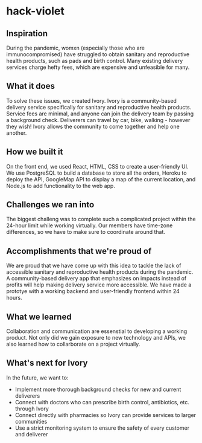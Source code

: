 # hack-violet
## Inspiration
During the pandemic, womxn (especially those who are immunocompromised) have struggled to obtain sanitary and reproductive health products, such as pads and birth control. Many existing delivery services charge hefty fees, which are expensive and unfeasible for many.

## What it does
To solve these issues, we created Ivory. 
Ivory is a community-based delivery service specifically for sanitary and reproductive health products. Service fees are minimal, and anyone can join the delivery team by passing a background check. Deliverers can travel by car, bike, walking - however they wish! Ivory allows the community to come together and help one another.

## How we built it
On the front end, we used React, HTML, CSS to create a user-friendly UI. We use PostgreSQL to build a database to store all the orders, Heroku to deploy the API, GoogleMap API to display a map of the current location, and Node.js to add functionality to the web app.

## Challenges we ran into
The biggest challeng was to complete such a complicated project within the 24-hour limit while working virtually. Our members have time-zone differences, so we have to make sure to coordinate around that.

## Accomplishments that we're proud of
We are proud that we have come up with this idea to tackle the lack of accessible sanitary and reproductive health products during the pandemic. A community-based delivery app that emphasizes on impacts instead of profits will help making delivery service more accessible. We have made a prototye with a working backend and user-friendly frontend within 24 hours.

## What we learned
Collaboration and communication are essenstial to developing a working product. Not only did we gain exposure to new technology and APIs, we also learned how to collarborate on a project virtually.

## What's next for Ivory
In the future, we want to:
- Implement more thorough background checks for new and current deliverers
- Connect with doctors who can prescribe birth control, antibiotics, etc. through Ivory 
- Connect directly with pharmacies so Ivory can provide services to larger communities
- Use a strict monitoring system to ensure the safety of every customer and deliverer
